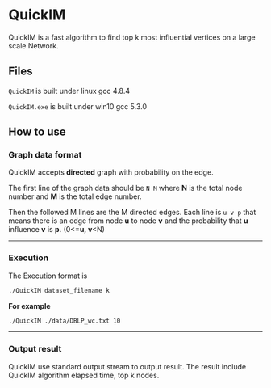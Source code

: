 # QuickIM

QuickIM is a fast algorithm to find top k most influential vertices on a large scale Network.

## Files

`QuickIM` is built under linux gcc 4.8.4

`QuickIM.exe` is built under win10 gcc 5.3.0

## How to use

### Graph data format

QuickIM accepts **directed** graph with probability on the edge.

The first line of the graph data should be `N M` where **N** is the total node number and **M** is the total edge number.

Then the followed M lines are the M directed edges. Each line is `u v p` that means there is an edge from node **u** to node **v** and the probability that **u** influence **v** is **p**. (0<=**u, v**<N)

---
### Execution

The Execution format is
```bash
./QuickIM dataset_filename k
```

**For example**
```bash
./QuickIM ./data/DBLP_wc.txt 10
```
---
### Output result

QuickIM use standard output stream to output result. The result include QuickIM algorithm elapsed time, top k nodes.
